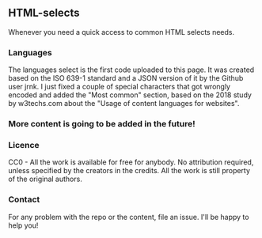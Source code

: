 ## HTML-selects

Whenever you need a quick access to common HTML selects needs.

### Languages

The languages select is the first code uploaded to this page. It was created based on the ISO 639-1 standard and a JSON version of it by the Github user jrnk. I just fixed a couple of special characters that got wrongly encoded and added the "Most common" section, based on the 2018 study by w3techs.com about the "Usage of content languages for websites".

### More content is going to be added in the future!

### Licence

CC0 - All the work is available for free for anybody. No attribution required, unless specified by the creators in the credits. All the work is still property of the original authors.

### Contact
 
For any problem with the repo or the content, file an issue. I'll be happy to help you!

